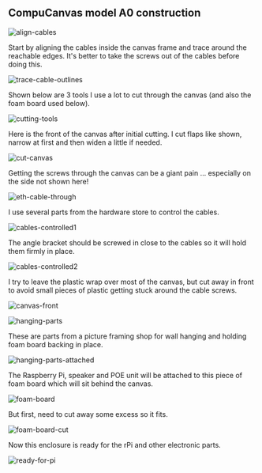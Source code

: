 ## CompuCanvas model A0 construction

![align-cables](images/align-cables.jpg)

Start by aligning the cables inside the canvas frame and trace around the reachable edges.  It's better to take the screws out of the cables before doing this.

![trace-cable-outlines](images/trace-cable-outlines.jpg)

Shown below are 3 tools I use a lot to cut through the canvas (and also the foam board used below).

![cutting-tools](images/cutting-tools.jpg)

Here is the front of the canvas after initial cutting.  I cut flaps like shown, narrow at first and then widen a little if needed.

![cut-canvas](images/cut-canvas.jpg)

Getting the screws through the canvas can be a giant pain ... especially on the side not shown here!

![eth-cable-through](images/eth-cable-through.jpg)

I use several parts from the hardware store to control the cables.

![cables-controlled1](images/cables-controlled1.jpg)

The angle bracket should be screwed in close to the cables so it will hold them firmly in place.

![cables-controlled2](images/cables-controlled2.jpg)

I try to leave the plastic wrap over most of the canvas, but cut away in front to avoid small pieces of plastic getting stuck around the cable screws.

![canvas-front](images/canvas-front.jpg)

![hanging-parts](images/hanging-parts.jpg)

These are parts from a picture framing shop for wall hanging and holding foam board backing in place.

![hanging-parts-attached](images/hanging-parts-attached.jpg)

The Raspberry Pi, speaker and POE unit will be attached to this piece of foam board which will sit behind the canvas.

![foam-board](images/foam-board.jpg)

But first, need to cut away some excess so it fits.

![foam-board-cut](images/foam-board-cut.jpg)

Now this enclosure is ready for the rPi and other electronic parts.

![ready-for-pi](images/ready-for-pi.jpg)
